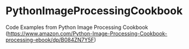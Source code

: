 # PythonImageProcessingCookbook
Code Examples from Python Image Processing Cookbook (https://www.amazon.com/Python-Image-Processing-Cookbook-processing-ebook/dp/B084ZN7Y5F) 
